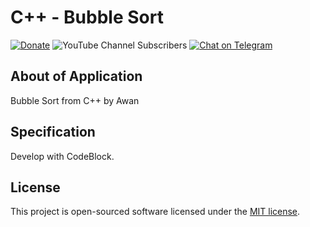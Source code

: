 # C++ - Bubble Sort

[![Donate](https://img.shields.io/badge/donate-paypal-blue.svg)](https://www.paypal.me/awanpay)
![YouTube Channel Subscribers](https://img.shields.io/youtube/channel/subscribers/UCJNpJE0aWgc1jV1Edz93pmA?style=social)
[![Chat on Telegram](https://img.shields.io/badge/Chat%20on-Telegram-brightgreen.svg)](https://t.me/awangram)  

## About of Application

Bubble Sort from C++ by Awan

## Specification

Develop with CodeBlock.

## License

This project is open-sourced software licensed under the [MIT license](https://opensource.org/licenses/MIT).
